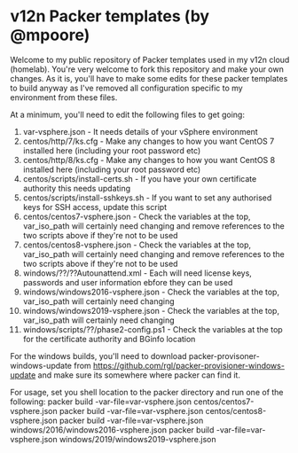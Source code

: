 # v12n Packer templates (by @mpoore)
Welcome to my public repository of Packer templates used in my v12n cloud (homelab). You're very welcome to fork this repository and make your own changes. As it is, you'll have to make some edits for these packer templates to build anyway as I've removed all configuration specific to my environment from these files.

At a minimum, you'll need to edit the following files to get going:
1. var-vsphere.json - It needs details of your vSphere environment
2. centos/http/7/ks.cfg - Make any changes to how you want CentOS 7 installed here (including your root password etc)
3. centos/http/8/ks.cfg - Make any changes to how you want CentOS 8 installed here (including your root password etc)
4. centos/scripts/install-certs.sh - If you have your own certificate authority this needs updating
5. centos/scripts/install-sshkeys.sh - If you want to set any authorised keys for SSH access, update this script
6. centos/centos7-vsphere.json - Check the variables at the top, var_iso_path will certainly need changing and remove references to the two scripts above if they're not to be used
7. centos/centos8-vsphere.json - Check the variables at the top, var_iso_path will certainly need changing and remove references to the two scripts above if they're not to be used
8. windows/??/??Autounattend.xml - Each will need license keys, passwords and user information ebfore they can be used
9. windows/windows2016-vsphere.json - Check the variables at the top, var_iso_path will certainly need changing
10. windows/windows2019-vsphere.json - Check the variables at the top, var_iso_path will certainly need changing
11. windows/scripts/??/phase2-config.ps1 - Check the variables at the top for the certificate authority and BGinfo location

For the windows builds, you'll need to download packer-provisoner-windows-update from https://github.com/rgl/packer-provisioner-windows-update and make sure its somewhere where packer can find it.

For usage, set you shell location to the packer directory and run one of the following:
packer build -var-file=var-vsphere.json centos/centos7-vsphere.json
packer build -var-file=var-vsphere.json centos/centos8-vsphere.json
packer build -var-file=var-vsphere.json windows/2016/windows2016-vsphere.json
packer build -var-file=var-vsphere.json windows/2019/windows2019-vsphere.json
